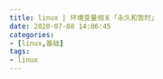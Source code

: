 ```yaml
---
title: linux | 环境变量相关「永久和暂时」
date: 2020-07-08 14:06:45
categories:
- [linux,基础]
tags:
- linux
---
```


